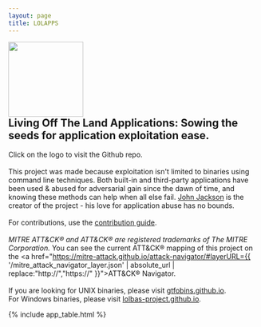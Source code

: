 ```yaml
---
layout: page
title: LOLAPPS
---
```


<div class="header-box">
<a href="https://github.com/LOLAPPS-Project/LOLAPPS/blob/main/README.md"><img src="{{ '/assets/logo.png' | relative_url }}" height="150" style="margin-right: 10px;"></a>
<div>
<h2 style="margin-top: 0">Living Off The Land Applications: Sowing the seeds for application exploitation ease.</h2>



Click on the logo to visit the Github repo. 
<br><br>
This project was made because exploitation isn't limited to binaries using command line techniques. Both built-in and third-party applications have been used & abused for adversarial gain since
the dawn of time, and knowing these methods can help when all else fail. [John Jackson](https://twitter.com/johnjhacking) is the creator of the project - his love for application abuse has no bounds. 
<br><br>
For contributions, use the
<a href="https://github.com/LOLAPPS-Project/LOLAPPS/blob/main/Contributing.md">contribution guide</a>.
<br>
<br>
<span style="font-style: italic;">MITRE ATT&amp;CK&reg; and ATT&amp;CK&reg; are registered trademarks of The MITRE Corporation.</span> You can see the current ATT&amp;CK&reg; mapping of this project on the <a href="https://mitre-attack.github.io/attack-navigator/#layerURL={{ '/mitre_attack_navigator_layer.json' | absolute_url | replace:"http://","https://" }}">ATT&amp;CK&reg; Navigator</a>.
<br>
<br>
If you are looking for UNIX binaries, please visit <a href="https://gtfobins.github.io/">gtfobins.github.io</a>.
<br>
For Windows binaries, please visit <a href="https://lolbas-project.github.io/">lolbas-project.github.io</a>.  
</div>
</div>

[functions]: /functions/
{% include app_table.html %}
